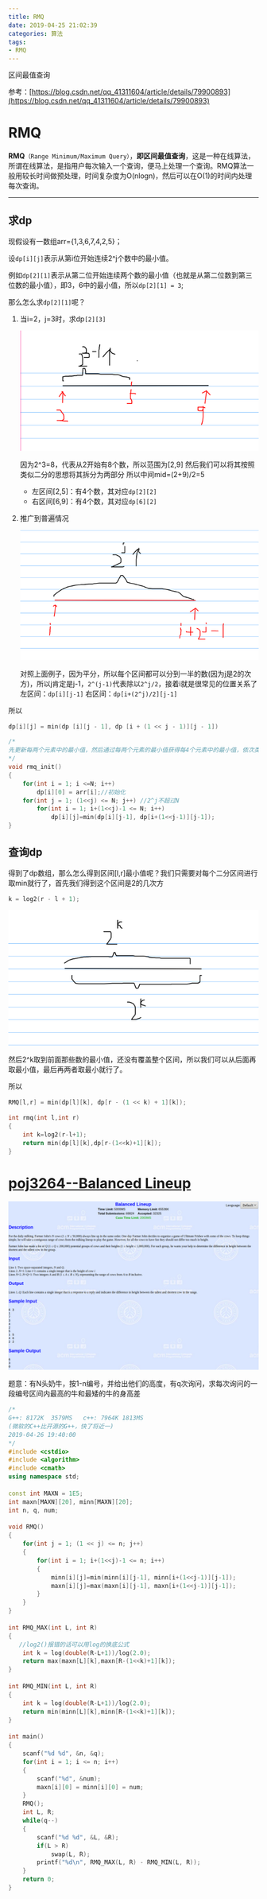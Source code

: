 ```yaml
---
title: RMQ
date: 2019-04-25 21:02:39
categories: 算法
tags:
- RMQ
---
```


区间最值查询

<!-- more -->

参考：[https://blog.csdn.net/qq_41311604/article/details/79900893](https://blog.csdn.net/qq_41311604/article/details/79900893)

# RMQ

**RMQ**`（Range Minimum/Maximum Query）`，**即区间最值查询**，这是一种在线算法，所谓在线算法，是指用户每次输入一个查询，便马上处理一个查询。RMQ算法一般用较长时间做预处理，时间复杂度为O(nlogn)，然后可以在O(1)的时间内处理每次查询。

---

## 求dp

现假设有一数组arr={1,3,6,7,4,2,5}；

设`dp[i][j]`表示从第i位开始连续2^j个数中的最小值。

例如`dp[2][1]`表示从第二位开始连续两个数的最小值（也就是从第二位数到第三位数的最小值），即3，6中的最小值，所以`dp[2][1] = 3`;

那么怎么求`dp[2][1]`呢？

1. 当i=2，j=3时，求dp`[2][3]`

   ![](RMQ/1.png)

   因为2^3=8，代表从2开始有8个数，所以范围为[2,9]
   然后我们可以将其按照类似二分的思想将其拆分为两部分
   所以中间mid=(2+9)/2=5

   - 左区间[2,5]：有4个数，其对应`dp[2][2]`
   - 右区间[6,9]：有4个数，其对应`dp[6][2]`

2. 推广到普遍情况

   ![](RMQ/2.png)

   对照上面例子，因为平分，所以每个区间都可以分到一半的数(因为j是2的次方)，所以j肯定是j-1，`2^(j-1)`代表除以`2^j/2`，接着i就是很常见的位置关系了
   左区间：`dp[i][j-1]`
   右区间：`dp[i+(2^j)/2][j-1]`

所以

```c++
dp[i][j] = min(dp [i][j - 1], dp [i + (1 << j - 1)][j - 1])
```

```c++
/*
先更新每两个元素中的最小值，然后通过每两个元素的最小值获得每4个元素中的最小值，依次类推更新所有长度的最小值
*/
void rmq_init()
{
    for(int i = 1; i <=N; i++)
        dp[i][0] = arr[i];//初始化
    for(int j = 1; (1<<j) <= N; j++) //2^j不超过N
        for(int i = 1; i+(1<<j)-1 <= N; i++)
            dp[i][j]=min(dp[i][j-1], dp[i+(1<<j-1)][j-1]);
}
```

## 查询dp

得到了dp数组，那么怎么得到区间[l,r]最小值呢？我们只需要对每个二分区间进行取min就行了，首先我们得到这个区间是2的几次方

```c++
k = log2(r - l + 1);
```

![](RMQ/3.png)

然后2^k取到前面那些数的最小值，还没有覆盖整个区间，所以我们可以从后面再取最小值，最后再两者取最小就行了。

所以

```c++
RMQ[l,r] = min(dp[l][k], dp[r - (1 << k) + 1][k]);
```

```c++
int rmq(int l,int r)
{
    int k=log2(r-l+1);
    return min(dp[l][k],dp[r-(1<<k)+1][k]);
}
```

# [poj3264--Balanced Lineup](http://poj.org/problem?id=3264)

![](RMQ/timu.png)

题意：有N头奶牛，按1-n编号，并给出他们的高度，有q次询问，求每次询问的一段编号区间内最高的牛和最矮的牛的身高差

```c++
/*
G++: 8172K	3579MS	 c++: 7964K	1813MS  
(微软的C++比开源的G++，快了将近一)
2019-04-26 19:40:00
*/
#include <cstdio>
#include <algorithm>
#include <cmath>
using namespace std;

const int MAXN = 1E5;
int maxn[MAXN][20], minn[MAXN][20];
int n, q, num;

void RMQ()
{
    for(int j = 1; (1 << j) <= n; j++)
    {
        for(int i = 1; i+(1<<j)-1 <= n; i++)
        {
            minn[i][j]=min(minn[i][j-1], minn[i+(1<<j-1)][j-1]);
            maxn[i][j]=max(maxn[i][j-1], maxn[i+(1<<j-1)][j-1]);
        }
    }
}

int RMQ_MAX(int L, int R)
{
   //log2()报错的话可以用log的换底公式
    int k = log(double(R-L+1))/log(2.0);
    return max(maxn[L][k],maxn[R-(1<<k)+1][k]);
}

int RMQ_MIN(int L, int R)
{
    int k = log(double(R-L+1))/log(2.0);
    return min(minn[L][k],minn[R-(1<<k)+1][k]);
}

int main()
{
    scanf("%d %d", &n, &q);
    for(int i = 1; i <= n; i++)
    {
        scanf("%d", &num);
        maxn[i][0] = minn[i][0] = num;
    }
    RMQ();
    int L, R;
    while(q--)
    {
        scanf("%d %d", &L, &R);
        if(L > R)
            swap(L, R);
        printf("%d\n", RMQ_MAX(L, R) - RMQ_MIN(L, R));
    }
    return 0;
}
```

